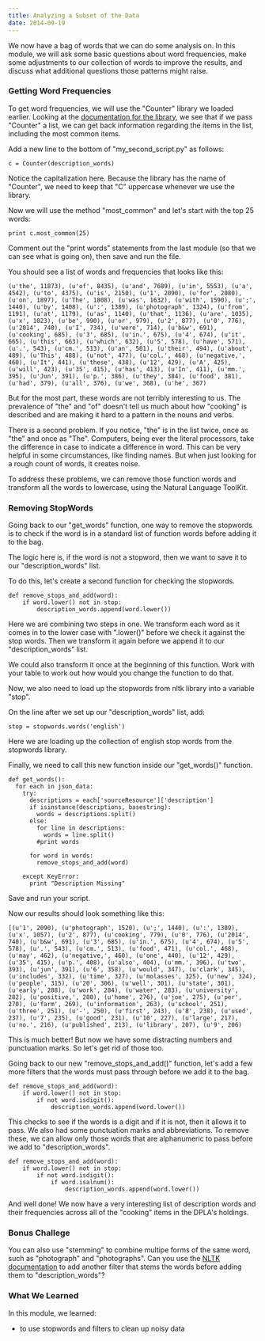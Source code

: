 ```yaml
---
title: Analyzing a Subset of the Data
date: 2014-09-19
---
```


We now have a bag of words that we can do some analysis on. In this module, we will ask some basic questions about word frequencies, make some adjustments to our collection of words to improve the results, and discuss what additional questions those patterns might raise.

### Getting Word Frequencies

To get word frequencies, we will use the "Counter" library we loaded earlier. Looking at the [documentation for the library](https://docs.python.org/2/library/collections.html#collections.Counter), we see that if we pass "Counter" a list, we can get back information regarding the items in the list, including the most common items.

Add a new line to the bottom of "my_second_script.py" as follows:

    c = Counter(description_words)

Notice the capitalization here. Because the library has the name of "Counter", we need to keep that "C" uppercase whenever we use the library. 

Now we will use the method "most_common" and let's start with the top 25 words:

    print c.most_common(25)

Comment out the "print words" statements from the last module (so that we can see what is going on), then save and run the file.

You should see a list of words and frequencies that looks like this: 

    (u'the', 11873), (u'of', 8435), (u'and', 7689), (u'in', 5553), (u'a', 4542), (u'to', 4375), (u'is', 2150), (u'1', 2090), (u'for', 2080), (u'on', 1897), (u'The', 1808), (u'was', 1632), (u'with', 1590), (u';', 1440), (u'by', 1408), (u':', 1389), (u'photograph', 1324), (u'from', 1191), (u'at', 1179), (u'as', 1140), (u'that', 1136), (u'are', 1035), (u'x', 1023), (u'be', 990), (u'or', 979), (u'2', 877), (u'0', 776), (u'2014', 740), (u'I', 734), (u'were', 714), (u'b&w', 691), (u'cooking', 685), (u'3', 685), (u'in.', 675), (u'4', 674), (u'it', 665), (u'this', 663), (u'which', 632), (u'5', 578), (u'have', 571), (u'.', 543), (u'cm.', 513), (u'an', 501), (u'their', 494), (u'about', 489), (u'This', 488), (u'not', 477), (u'col.', 468), (u'negative,', 460), (u'It', 441), (u'these', 438), (u'12', 429), (u'A', 425), (u'will', 423), (u'35', 415), (u'has', 413), (u'In', 411), (u'mm.', 395), (u'Jun', 391), (u'p.', 386), (u'they', 384), (u'food', 381), (u'had', 379), (u'all', 376), (u'we', 368), (u'he', 367)

But for the most part, these words are not terribly interesting to us. The prevalence of "the" and "of" doesn't tell us much about how "cooking" is described and are making it hard to a pattern in the nouns and verbs. 

There is a second problem. If you notice, "the" is in the list twice, once as "the" and once as "The". Computers, being ever the literal processors, take the difference in case to indicate a difference in word. This can be very helpful in some circumstances, like finding names. But when just looking for a rough count of words, it creates noise.

To address these problems, we can remove those function words and transform all the words to lowercase, using the Natural Language ToolKit.

### Removing StopWords

Going back to our "get_words" function, one way to remove the stopwords is to check if the word is in a standard list of function words before adding it to the bag.

The logic here is, if the word is not a stopword, then we want to save it to our "description_words" list.

To do this, let's create a second function for checking the stopwords.

    def remove_stops_and_add(word):
        if word.lower() not in stop:
            description_words.append(word.lower())

Here we are combining two steps in one. We transform each word as it comes in to the lower case with ".lower()" before we check it against the stop words. Then we transform it again before we append it to our "description_words" list. 

We could also transform it once at the beginning of this function. Work with your table to work out how would you change the function to do that.

Now, we also need to load up the stopwords from nltk library into a variable "stop". 

On the line after we set up our "description_words" list, add:

    stop = stopwords.words('english')

Here we are loading up the collection of english stop words from the stopwords library.

Finally, we need to call this new function inside our "get_words()" function. 

    def get_words():
      for each in json_data:
        try:
          descriptions = each['sourceResource']['description']
          if isinstance(descriptions, basestring):
            words = descriptions.split()
          else:
            for line in descriptions:
              words = line.split()
            #print words
            
          for word in words:
            remove_stops_and_add(word)

        except KeyError:
          print "Description Missing"

Save and run your script.

Now our results should look something like this:

    [(u'1', 2090), (u'photograph', 1520), (u';', 1440), (u':', 1389), (u'x', 1057), (u'2', 877), (u'cooking', 779), (u'0', 776), (u'2014', 740), (u'b&w', 691), (u'3', 685), (u'in.', 675), (u'4', 674), (u'5', 578), (u'.', 543), (u'cm.', 513), (u'food', 471), (u'col.', 468), (u'may', 462), (u'negative,', 460), (u'one', 440), (u'12', 429), (u'35', 415), (u'p.', 408), (u'also', 404), (u'mm.', 396), (u'two', 393), (u'jun', 391), (u'6', 358), (u'would', 347), (u'clark', 345), (u'includes', 332), (u'time', 327), (u'molasses', 325), (u'new', 324), (u'people', 315), (u'20', 306), (u'well', 301), (u'state', 301), (u'early', 288), (u'work', 284), (u'water', 283), (u'university', 282), (u'positive,', 280), (u'home', 276), (u'joe', 275), (u'per', 270), (u'farm', 269), (u'information', 263), (u'school', 251), (u'three', 251), (u'-', 250), (u'first', 243), (u'8', 238), (u'used', 237), (u'7', 235), (u'good', 231), (u'10', 227), (u'large', 217), (u'no.', 216), (u'published', 213), (u'library', 207), (u'9', 206)

This is much better! But now we have some distracting numbers and punctuation marks. So let's get rid of those too.

Going back to our new "remove_stops_and_add()" function, let's add a few more filters that the words must pass through before we add it to the bag.
    
    def remove_stops_and_add(word):
        if word.lower() not in stop:
            if not word.isdigit():
                description_words.append(word.lower())

This checks to see if the words is a digit and if it is not, then it allows it to pass. We also had some punctuation marks and abbreviations. To remove these, we can allow only those words that are alphanumeric to pass before we add to "description_words". 

    def remove_stops_and_add(word):
        if word.lower() not in stop:
            if not word.isdigit():
                if word.isalnum():
                    description_words.append(word.lower())


And well done! We now have a very interesting list of description words and their frequencies across all of the "cooking" items in the DPLA's holdings.

### Bonus Challege

You can also use "stemming" to combine multipe forms of the same word, such as "photograph" and "photographs". Can you use the [NLTK documentation](http://www.nltk.org/api/nltk.stem.html) to add another filter that stems the words before adding them to "description_words"?

### What We Learned

In this module, we learned:

- to use stopwords and filters to clean up noisy data
